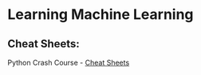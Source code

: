 # Learning Machine Learning

## Cheat Sheets:

Python Crash Course - [Cheat Sheets](http://ehmatthes.github.io/pcc/cheatsheets/README.html)

